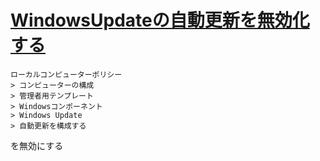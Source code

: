# [WindowsUpdateの自動更新を無効化する](https://marimelon.github.io/knowledge/note/windows/disable_windows_update)

```
ローカルコンピューターポリシー 
> コンピューターの構成 
> 管理者用テンプレート 
> Windowsコンポーネント 
> Windows Update 
> 自動更新を構成する
```

を無効にする